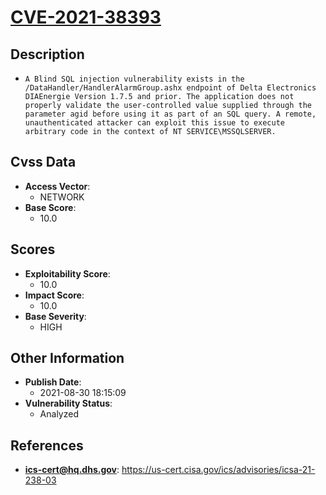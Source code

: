
# [CVE-2021-38393](https://cve.mitre.org/cgi-bin/cvename.cgi?name=CVE-2021-38393)

## Description

- `A Blind SQL injection vulnerability exists in the /DataHandler/HandlerAlarmGroup.ashx endpoint of Delta Electronics DIAEnergie Version 1.7.5 and prior. The application does not properly validate the user-controlled value supplied through the parameter agid before using it as part of an SQL query. A remote, unauthenticated attacker can exploit this issue to execute arbitrary code in the context of NT SERVICE\MSSQLSERVER.`

## Cvss Data

- **Access Vector**:
  - NETWORK
- **Base Score**:
  - 10.0

## Scores

- **Exploitability Score**:
  - 10.0
- **Impact Score**:
  - 10.0
- **Base Severity**:
  - HIGH

## Other Information

- **Publish Date**:
  - 2021-08-30 18:15:09
- **Vulnerability Status**:
  - Analyzed

## References

- **ics-cert@hq.dhs.gov**: https://us-cert.cisa.gov/ics/advisories/icsa-21-238-03

